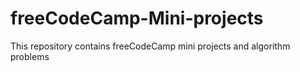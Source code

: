 # freeCodeCamp-Mini-projects
This repository contains freeCodeCamp mini projects and algorithm problems
